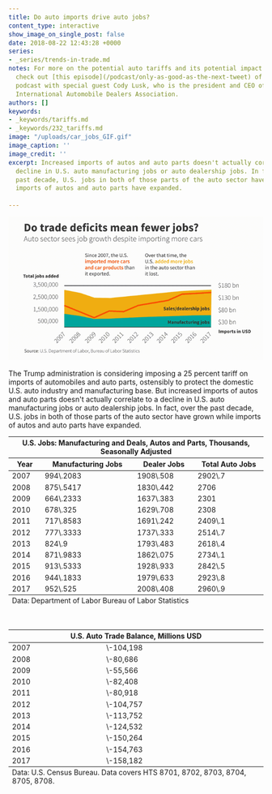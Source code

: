 ```yaml
---
title: Do auto imports drive auto jobs?
content_type: interactive
show_image_on_single_post: false
date: 2018-08-22 12:43:28 +0000
series:
- _series/trends-in-trade.md
notes: For more on the potential auto tariffs and its potential impact on the industry,
  check out [this episode](/podcast/only-as-good-as-the-next-tweet) of the Trade Guys
  podcast with special guest Cody Lusk, who is the president and CEO of the American
  International Automobile Dealers Association.
authors: []
keywords:
- _keywords/tariffs.md
- _keywords/232_tariffs.md
image: "/uploads/car_jobs_GIF.gif"
image_caption: ''
image_credit: ''
excerpt: Increased imports of autos and auto parts doesn't actually correlate to a
  decline in U.S. auto manufacturing jobs or auto dealership jobs. In fact, over the
  past decade, U.S. jobs in both of those parts of the auto sector have grown while
  imports of autos and auto parts have expanded.

---
```

![](/uploads/car_jobs_GIF.gif)

The Trump administration is considering imposing a 25 percent tariff on imports of automobiles and auto parts, ostensibly to protect the domestic U.S. auto industry and manufacturing base. But increased imports of autos and auto parts doesn't actually correlate to a decline in U.S. auto manufacturing jobs or auto dealership jobs. In fact, over the past decade, U.S. jobs in both of those parts of the auto sector have grown while imports of autos and auto parts have expanded.

<table>
<thead>
<tr>
<th colspan="4" class="table-title">
U.S. Jobs: Manufacturing and Deals, Autos and Parts, Thousands, Seasonally Adjusted
</th>
</tr>
<tr>
<th>Year</th>
<th>
Manufacturing Jobs
</th>
<th>
Dealer Jobs
</th>
<th>
Total Auto Jobs
</th>
</tr></thead>
<tbody>
<tr>
<td>
2007
</td>
<td>
994\.2083
</td>
<td>
1908\.508
</td>
<td>
2902\.7
</td>
</tr>
<tr>
<td>
2008
</td>
<td>
875\.5417
</td>
<td>
1830\.442
</td>
<td>
2706
</td>
</tr>
<tr>
<td>
2009
</td>
<td>
664\.2333
</td>
<td>
1637\.383
</td>
<td>
2301
</td>
</tr>
<tr>
<td>
2010
</td>
<td>
678\.325
</td>
<td>
1629\.708
</td>
<td>
2308
</td>
</tr>
<tr>
<td>
2011
</td>
<td>
717\.8583
</td>
<td>
1691\.242
</td>
<td>
2409\.1
</td>
</tr>
<tr>
<td>
2012
</td>
<td>
777\.3333
</td>
<td>
1737\.333
</td>
<td>
2514\.7
</td>
</tr>
<tr>
<td>
2013
</td>
<td>
824\.9
</td>
<td>
1793\.483
</td>
<td>
2618\.4
</td>
</tr>
<tr>
<td>
2014
</td>
<td>
871\.9833
</td>
<td>
1862\.075
</td>
<td>
2734\.1
</td>
</tr>
<tr>
<td>
2015
</td>
<td>
913\.5333
</td>
<td>
1928\.933
</td>
<td>
2842\.5
</td>
</tr>
<tr>
<td>
2016
</td>
<td>
944\.1833
</td>
<td>
1979\.633
</td>
<td>
2923\.8
</td>
</tr>
<tr>
<td>
2017
</td>
<td>
952\.525
</td>
<td>
2008\.408
</td>
<td>
2960\.9
</td>
</tr>
</tbody>
<tfoot>
<tr>
<td colspan="4">
Data: Department of Labor Bureau of Labor Statistics
</td>
</tr>
</tfoot>
</table>
<br />

<table>
<thead>
<tr>
<th colspan="2" class="table-title">
U.S. Auto Trade Balance, Millions USD
</th>
</tr>
</thead>

<tbody>

<tr>
<td>
2007
</td>
<td>
\-104,198
</td>
</tr>
<tr>
<td>
2008
</td>
<td>
\-80,686
</td>
</tr>
<tr>
<td>
2009
</td>
<td>
\-55,566
</td>
</tr>
<tr>
<td>
2010
</td>
<td>
\-82,408
</td>
</tr>
<tr>
<td>
2011
</td>
<td>
\-80,918
</td>
</tr>
<tr>
<td>
2012
</td>
<td>
\-104,757
</td>
</tr>
<tr>
<td>
2013
</td>
<td>
\-113,752
</td>
</tr>
<tr>
<td>
2014
</td>
<td>
\-124,532
</td>
</tr>
<tr>
<td>
2015
</td>
<td>
\-150,264
</td>
</tr>
<tr>
<td>
2016
</td>
<td>
\-154,763
</td>
</tr>
<tr>
<td>
2017
</td>
<td>
\-158,182
</td>
</tr>
</tbody>
<tfoot>
<tr>
<td colspan="2">
Data: U.S. Census Bureau. Data covers HTS 8701, 8702, 8703, 8704, 8705, 8708.
</td>
</tr>

</tfoot>
</table>
